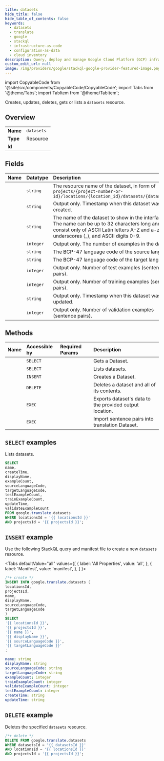 ```yaml
---
title: datasets
hide_title: false
hide_table_of_contents: false
keywords:
  - datasets
  - translate
  - google
  - stackql
  - infrastructure-as-code
  - configuration-as-data
  - cloud inventory
description: Query, deploy and manage Google Cloud Platform (GCP) infrastructure and resources using SQL
custom_edit_url: null
image: /img/providers/google/stackql-google-provider-featured-image.png
---
```


import CopyableCode from '@site/src/components/CopyableCode/CopyableCode';
import Tabs from '@theme/Tabs';
import TabItem from '@theme/TabItem';

Creates, updates, deletes, gets or lists a <code>datasets</code> resource.

## Overview
<table><tbody>
<tr><td><b>Name</b></td><td><code>datasets</code></td></tr>
<tr><td><b>Type</b></td><td>Resource</td></tr>
<tr><td><b>Id</b></td><td><CopyableCode code="google.translate.datasets" /></td></tr>
</tbody></table>

## Fields
| Name | Datatype | Description |
|:-----|:---------|:------------|
| <CopyableCode code="name" /> | `string` | The resource name of the dataset, in form of `projects/{project-number-or-id}/locations/{location_id}/datasets/{dataset_id}` |
| <CopyableCode code="createTime" /> | `string` | Output only. Timestamp when this dataset was created. |
| <CopyableCode code="displayName" /> | `string` | The name of the dataset to show in the interface. The name can be up to 32 characters long and can consist only of ASCII Latin letters A-Z and a-z, underscores (_), and ASCII digits 0-9. |
| <CopyableCode code="exampleCount" /> | `integer` | Output only. The number of examples in the dataset. |
| <CopyableCode code="sourceLanguageCode" /> | `string` | The BCP-47 language code of the source language. |
| <CopyableCode code="targetLanguageCode" /> | `string` | The BCP-47 language code of the target language. |
| <CopyableCode code="testExampleCount" /> | `integer` | Output only. Number of test examples (sentence pairs). |
| <CopyableCode code="trainExampleCount" /> | `integer` | Output only. Number of training examples (sentence pairs). |
| <CopyableCode code="updateTime" /> | `string` | Output only. Timestamp when this dataset was last updated. |
| <CopyableCode code="validateExampleCount" /> | `integer` | Output only. Number of validation examples (sentence pairs). |

## Methods
| Name | Accessible by | Required Params | Description |
|:-----|:--------------|:----------------|:------------|
| <CopyableCode code="projects_locations_datasets_get" /> | `SELECT` | <CopyableCode code="datasetsId, locationsId, projectsId" /> | Gets a Dataset. |
| <CopyableCode code="projects_locations_datasets_list" /> | `SELECT` | <CopyableCode code="locationsId, projectsId" /> | Lists datasets. |
| <CopyableCode code="projects_locations_datasets_create" /> | `INSERT` | <CopyableCode code="locationsId, projectsId" /> | Creates a Dataset. |
| <CopyableCode code="projects_locations_datasets_delete" /> | `DELETE` | <CopyableCode code="datasetsId, locationsId, projectsId" /> | Deletes a dataset and all of its contents. |
| <CopyableCode code="projects_locations_datasets_export_data" /> | `EXEC` | <CopyableCode code="datasetsId, locationsId, projectsId" /> | Exports dataset's data to the provided output location. |
| <CopyableCode code="projects_locations_datasets_import_data" /> | `EXEC` | <CopyableCode code="datasetsId, locationsId, projectsId" /> | Import sentence pairs into translation Dataset. |

## `SELECT` examples

Lists datasets.

```sql
SELECT
name,
createTime,
displayName,
exampleCount,
sourceLanguageCode,
targetLanguageCode,
testExampleCount,
trainExampleCount,
updateTime,
validateExampleCount
FROM google.translate.datasets
WHERE locationsId = '{{ locationsId }}'
AND projectsId = '{{ projectsId }}'; 
```

## `INSERT` example

Use the following StackQL query and manifest file to create a new <code>datasets</code> resource.

<Tabs
    defaultValue="all"
    values={[
        { label: 'All Properties', value: 'all', },
        { label: 'Manifest', value: 'manifest', },
    ]
}>
<TabItem value="all">

```sql
/*+ create */
INSERT INTO google.translate.datasets (
locationsId,
projectsId,
name,
displayName,
sourceLanguageCode,
targetLanguageCode
)
SELECT 
'{{ locationsId }}',
'{{ projectsId }}',
'{{ name }}',
'{{ displayName }}',
'{{ sourceLanguageCode }}',
'{{ targetLanguageCode }}'
;
```
</TabItem>
<TabItem value="manifest">

```yaml
name: string
displayName: string
sourceLanguageCode: string
targetLanguageCode: string
exampleCount: integer
trainExampleCount: integer
validateExampleCount: integer
testExampleCount: integer
createTime: string
updateTime: string

```
</TabItem>
</Tabs>

## `DELETE` example

Deletes the specified <code>datasets</code> resource.

```sql
/*+ delete */
DELETE FROM google.translate.datasets
WHERE datasetsId = '{{ datasetsId }}'
AND locationsId = '{{ locationsId }}'
AND projectsId = '{{ projectsId }}';
```
